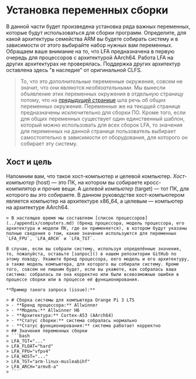 # Установка переменных сборки

В данной части будет произведена установка ряда важных переменных, которые будут использоваться для сборки программ. Определите, для какой архитектуры семейства ARM вы будете собирать систему и в зависимости от этого выбирайте набор нужных вам переменных. Обращаем ваше внимание на то, что LFA предназначена в первую очередь для процессоров с архитектурой AArch64. Работа LFA на других архитектурах не проверялась. Поддержка других архитектур оставлена здесь "в наследие" от оригинальной CLFS.

> То, что это *дополнительные* переменные окружения, совсем не значит, что они являются *необязательными*. Мы вынесли объявление этих переменных окружения в отдельную страницу потому, что на [предыдущей странице](set-env.md) шла речь об общих переменных окружения. Переменные же на текцщей странице предназначены исключительно для сборки ПО. Кроме того, если для общих переменных существует один единственный шаблон, который можно использовать для всех сборок LFA, то значения для переменных на данной странице пользователь выбирает самостоятельно в зависимости от оборудования, для которого он собирает эту систему.

## Хост и цель

Напомним вам, что такое хост-компьютер и целевой компьютер. *Хост-компьютер* (host) — это ПК, на котором вы собираете кросс-компилятор и прочие вещи. А *целевой компьютер* (target) — тот ПК, для которого вы это собираете. В данном руководстве хост-компьютером является компьютер на архитектуре x86_64, а целевым — компьютер на архитектуре AArch64.


~~~admonish warning title="Внимание"
> В настоящее время мы составляем [список процессоров](../appendix/computers.md) (бренд процессора, модель процессора, его архитектура и модели ПК, где он применяется), в котором будут указаны полные сведения о том, какие значения используются для переменных `LFA_FPU`, `LFA_ARCH` и `LFA_TGT`.

В случае, если вы собрали систему, используя определённые значения, то, пожалуйста, оставьте [запрос]() в нашем репозитории GitHub по этому поводу. Укажите бренд процессора, еего модель и его архитектуру, а также модель компьютера, для которого вы собирали систему. Кроме того, совсем не лишним будет, если вы укажете, как собралась ваша система: собралась ли она корректно или были всевозможные ошибки в процессе сборки или в процессе её функционирования.

**Пример такого запроса (issue):**

> # Сборка системы для компьютера Orange Pi 3 LTS
> - **Бренд процессора:** Allwinner
> - **Модель:** Allwinner H6
> - **Архитектура:** Cortex-A53 (AArch64)
> - **Статус сборки:** система собралась нормально
> - **Статус функционирования:** система работает корректно
> ## Значения переменных сборки
> ```bash
> LFA_TGT="..."
> LFA_FLOAT="hard"
> LFA_FPU="vfpv4"
> LFA_HOST="..."
> LFA_TGT="arm-linux-musleabihf"
> LFA_ARCH="armv8-a"
> ```
~~~
